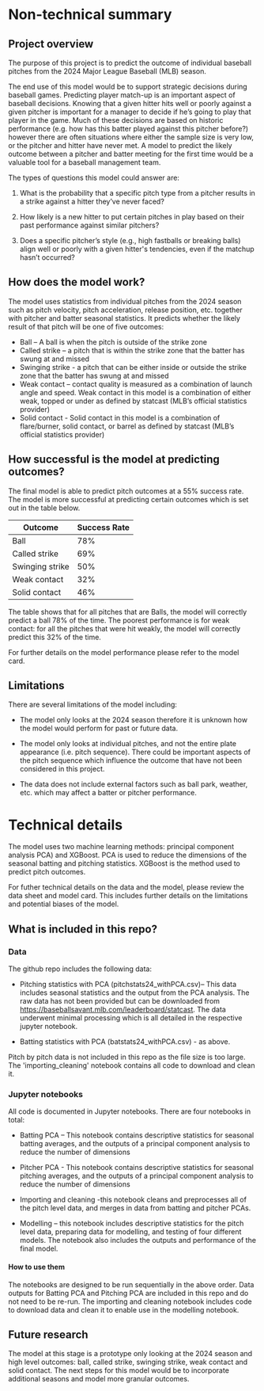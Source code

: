 # Non-technical summary 

## Project overview 

The purpose of this project is to predict the outcome of individual baseball pitches from the 2024 Major League Baseball (MLB) season.   

The end use of this model would be to support strategic decisions during baseball games. Predicting player match-up is an important aspect of baseball decisions. Knowing that a given hitter hits well or poorly against a given pitcher is important for a manager to decide if he’s going to play that player in the game. Much of these decisions are based on historic performance (e.g. how has this batter played against this pitcher before?) however there are often situations where either the sample size is very low, or the pitcher and hitter have never met. A model to predict the likely outcome between a pitcher and batter meeting for the first time would be a valuable tool for a baseball management team.  

The types of questions this model could answer are:  

1. What is the probability that a specific pitch type from a pitcher results in a strike against a hitter they’ve never faced? 

2. How likely is a new hitter to put certain pitches in play based on their past performance against similar pitchers? 

3. Does a specific pitcher’s style (e.g., high fastballs or breaking balls) align well or poorly with a given hitter's tendencies, even if the matchup hasn’t occurred?  

## How does the model work? 

The model uses statistics from individual pitches from the 2024 season such as pitch velocity, pitch acceleration, release position, etc. together with pitcher and batter seasonal statistics. It predicts whether the likely result of that pitch will be one of five outcomes:  

- Ball – A ball is when the pitch is outside of the strike zone 
- Called strike – a pitch that is within the strike zone that the batter has swung at and missed 
- Swinging strike  - a pitch that can be either inside or outside the strike zone that the batter has swung at and missed 
- Weak contact – contact quality is measured as a combination of launch angle and speed. Weak contact in this model is a combination of either weak, topped or under as defined by statcast (MLB’s official statistics provider) 
- Solid contact - Solid contact in this model is a combination of flare/burner, solid contact, or barrel as defined by statcast (MLB’s official statistics provider) 

## How successful is the model at predicting outcomes? 

The final model is able to predict pitch outcomes at a 55% success rate. The model is more successful at predicting certain outcomes which is set out in the table below.  

| Outcome           | Success Rate |
|-------------------|--------------|
| Ball              | 78%          |
| Called strike     | 69%          |
| Swinging strike   | 50%          |
| Weak contact      | 32%          |
| Solid contact     | 46%          |


The table shows that for all pitches that are Balls, the model will correctly predict a ball 78% of the time. The poorest performance is for weak contact: for all the pitches that were hit weakly, the model will correctly predict this 32% of the time.  

For further details on the model performance please refer to the model card.

## Limitations

There are several limitations of the model including:  

- The model only looks at the 2024 season therefore it is unknown how the model would perform for past or future data. 

- The model only looks at individual pitches, and not the entire plate appearance (i.e. pitch sequence). There could be important aspects of the pitch sequence which influence the outcome that have not been considered in this project. 

- The data does not include external factors such as ball park, weather, etc. which may affect a batter or pitcher performance. 

 

# Technical details 

The model uses two machine learning methods: principal component analysis PCA) and XGBoost.  PCA is used to reduce the dimensions of the seasonal batting and pitching statistics. XGBoost is the method used to predict pitch outcomes.  

For futher technical details on the data and the model, please review the data sheet and model card.  This includes further details on the limitations and potential biases of the model.  

## What is included in this repo? 

### Data 

The github repo includes the following data: 

- Pitching statistics with PCA (pitchstats24_withPCA.csv)– This data includes seasonal statistics and the output from the PCA analysis. The raw data has not been provided but can be downloaded from https://baseballsavant.mlb.com/leaderboard/statcast. The data underwent minimal processing which is all detailed in the respective jupyter notebook.  

- Batting statistics with PCA (batstats24_withPCA.csv) - as above. 

Pitch by pitch data is not included in this repo as the file size is too large. The 'importing_cleaning' notebook contains all code to download and clean it.

 

### Jupyter notebooks 

All code is documented in Jupyter notebooks. There are four notebooks in total:  

- Batting PCA – This notebook contains descriptive statistics for seasonal batting averages, and the outputs of a principal component analysis to reduce the number of dimensions  

- Pitcher PCA - This notebook contains descriptive statistics for seasonal pitching averages, and the outputs of a principal component analysis to reduce the number of dimensions 

- Importing and cleaning  -this notebook cleans and preprocesses all of the pitch level data, and merges in data from batting and pitcher PCAs. 

- Modelling – this notebook includes descriptive statistics for the pitch level data, preparing data for modelling, and testing of four different models. The notebook also includes the outputs and performance of the final model.  

#### How to use them  

The notebooks are designed to be run sequentially in the above order. Data outputs for Batting PCA and Pitching PCA are included in this repo and do not need to be re-run. The importing and cleaning notebook includes code to download data and clean it to enable use in the modelling notebook. 

## Future research

The model at this stage is a prototype only looking at the 2024 season and high level outcomes: ball, called strike, swinging strike, weak contact and solid contact. The next steps for this model would be to incorporate additional seasons and model more granular outcomes.  

 

 
